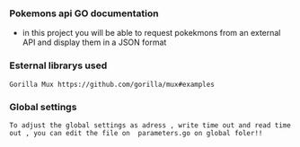 
 ### Pokemons api GO documentation

 - in this project you will be able to request pokekmons from an external API and display them in a JSON format

 ### Esternal librarys used

    Gorilla Mux https://github.com/gorilla/mux#examples

 ### Global settings
    To adjust the global settings as adress , write time out and read time out , you can edit the file on  parameters.go on global foler!!

